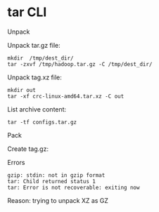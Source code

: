 # tar CLI

Unpack

Unpack tar.gz file:
```
mkdir  /tmp/dest_dir/
tar -zxvf /tmp/hadoop.tar.gz -C /tmp/dest_dir/
```
Unpack tag.xz file:
```
mkdir out
tar -xf crc-linux-amd64.tar.xz -C out
```
List archive content:
```
tar -tf configs.tar.gz
```

Pack

Create tag.gz:


Errors

```
gzip: stdin: not in gzip format
tar: Child returned status 1
tar: Error is not recoverable: exiting now
```
Reason: trying to unpack XZ as GZ